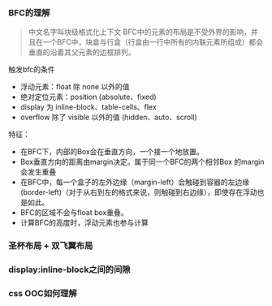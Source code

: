 ### BFC的理解
>中文名字叫块级格式化上下文
BFC中的元素的布局是不受外界的影响，并且在一个BFC中，块盒与行盒（行盒由一行中所有的内联元素所组成）都会垂直的沿着其父元素的边框排列。


触发bfc的条件
+ 浮动元素：float 除 none 以外的值
+ 绝对定位元素：position (absolute、fixed)
+ display 为 inline-block、table-cells、flex
+ overflow 除了 visible 以外的值 (hidden、auto、scroll)

特征：
+ 在BFC下，内部的Box会在垂直方向，一个接一个地放置。
+ Box垂直方向的距离由margin决定。属于同一个BFC的两个相邻Box    的margin会发生重叠
+ 在BFC中，每一个盒子的左外边缘（margin-left）会触碰到容器的左边缘(border-left)（对于从右到左的格式来说，则触碰到右边缘），即使存在浮动也是如此。
+ BFC的区域不会与float box重叠。
+ 计算BFC的高度时，浮动元素也参与计算





### 圣杯布局 + 双飞翼布局
>

### display:inline-block之间的间隙
>

### css OOC如何理解
>

### 